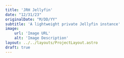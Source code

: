 ```yaml
---
title: 'JRH Jellyfin'
date: "12/31/23"
originalDate: "M/DD/YY"
subtitle: 'A lightweight private Jellyfin instance'
image:
    url: 'Image URL'
    alt: 'Image Description'
layout: ../../layouts/ProjectLayout.astro
draft: true
---
```

